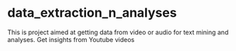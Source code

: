 # data_extraction_n_analyses
This is project aimed at getting data from video or audio for text mining and analyses. Get insights from Youtube videos
